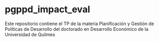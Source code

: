 # pgppd_impact_eval
Este repositorio contiene el TP de la materia Planificación y Gestión de Políticas de Desarrollo del doctorado en Desarrollo Económico de la Universidad de Quilmes
